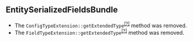 EntitySerializedFieldsBundle
----------------------------
* The `ConfigTypeExtension::getExtendedType`<sup>[[?]](https://github.com/oroinc/OroEntitySerializedFieldsBundle/tree/4.1.0-rc/Form/Extension/ConfigTypeExtension.php#L71 "Oro\Bundle\EntitySerializedFieldsBundle\Form\Extension\ConfigTypeExtension::getExtendedType")</sup> method was removed.
* The `FieldTypeExtension::getExtendedType`<sup>[[?]](https://github.com/oroinc/OroEntitySerializedFieldsBundle/tree/4.1.0-rc/Form/Extension/FieldTypeExtension.php#L95 "Oro\Bundle\EntitySerializedFieldsBundle\Form\Extension\FieldTypeExtension::getExtendedType")</sup> method was removed.

